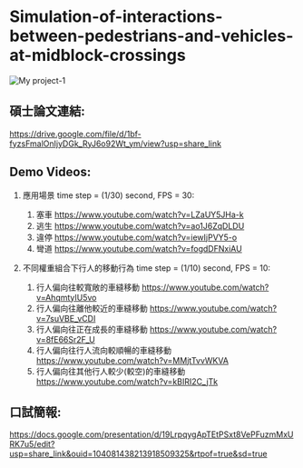 # Simulation-of-interactions-between-pedestrians-and-vehicles-at-midblock-crossings

![My project-1](https://user-images.githubusercontent.com/49235533/203002209-08449cb9-a7e7-4624-af6e-e7585d5ddd6e.png)

## 碩士論文連結:
https://drive.google.com/file/d/1bf-fyzsFmalOnIjyDGk_RyJ6o92Wt_ym/view?usp=share_link

## Demo Videos:
1. 應用場景 time step = (1/30) second, FPS = 30:
    1. 塞車 https://www.youtube.com/watch?v=LZaUY5JHa-k
    2. 逃生 https://www.youtube.com/watch?v=ao1J6ZqDLDU
    3. 違停 https://www.youtube.com/watch?v=iewIjPVY5-o
    4. 彎道 https://www.youtube.com/watch?v=fogdDFNxiAU
    
2. 不同權重組合下行人的移動行為 time step = (1/10) second, FPS = 10:
    1. 行人偏向往較寬敞的車縫移動 https://www.youtube.com/watch?v=AhqmtyIU5vo
    2. 行人偏向往離他較近的車縫移動 https://www.youtube.com/watch?v=7suVBE_vCDI
    3. 行人偏向往正在成長的車縫移動 https://www.youtube.com/watch?v=8fE66Sr2F_U
    4. 行人偏向往行人流向較順暢的車縫移動 https://www.youtube.com/watch?v=MMjtTvvWKVA
    5. 行人偏向往其他行人較少(較空)的車縫移動 https://www.youtube.com/watch?v=kBIRI2C_jTk
    
## 口試簡報:
https://docs.google.com/presentation/d/19LrpqygApTEtPSxt8VePFuzmMxURK7u5/edit?usp=share_link&ouid=104081438213918509325&rtpof=true&sd=true
